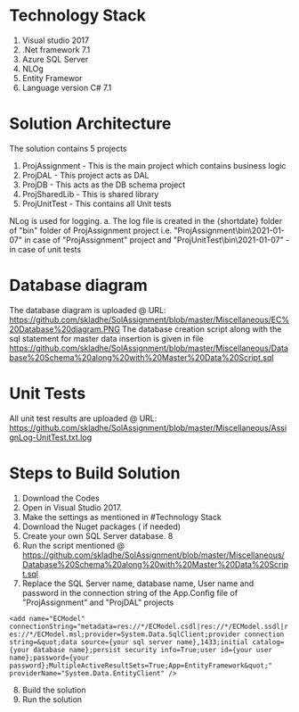 


# Technology Stack
 1. Visual studio 2017 
 2. .Net framework 7.1
 3. Azure SQL Server 
 4. NLOg
 5. Entity Framewor
 6. Language version C# 7.1
 
# Solution Architecture
The solution contains 5 projects
1. ProjAssignment  - This is the main project which contains business logic
2. ProjDAL - This project acts as DAL
3. ProjDB - This acts as the DB schema project
4. ProjSharedLib - This is shared library
5. ProjUnitTest - This contains all Unit tests

NLog is used for logging. 
   a. The log file is created in the {shortdate} folder of "bin" folder of ProjAssignment project i.e. "ProjAssignment\bin\2021-01-07" in case of "ProjAssignment" project and 
   "ProjUnitTest\bin\2021-01-07" - in case of unit tests

# Database diagram
  The database diagram is uploaded @ URL:  https://github.com/skladhe/SolAssignment/blob/master/Miscellaneous/EC%20Database%20diagram.PNG
  The database creation script along with the sql statement for master data insertion is given in file https://github.com/skladhe/SolAssignment/blob/master/Miscellaneous/Database%20Schema%20along%20with%20Master%20Data%20Script.sql
# Unit Tests
All unit test results are uploaded @ URL: https://github.com/skladhe/SolAssignment/blob/master/Miscellaneous/AssignLog-UnitTest.txt.log
# Steps to Build Solution
1. Download the Codes
2. Open in Visual Studio 2017. 
3. Make the settings as mentioned in #Technology Stack
4. Download the Nuget packages ( if needed)
5. Create your own SQL Server database. 8
6. Run the script mentioned @ https://github.com/skladhe/SolAssignment/blob/master/Miscellaneous/Database%20Schema%20along%20with%20Master%20Data%20Script.sql
7. Replace the SQL Server name, database name, User name and password in the connection string of the App.Config file of "ProjAssignment" and "ProjDAL" projects

  `<add name="ECModel" connectionString="metadata=res://*/ECModel.csdl|res://*/ECModel.ssdl|res://*/ECModel.msl;provider=System.Data.SqlClient;provider connection string=&quot;data source={your sql server name},1433;initial catalog={your database name};persist security info=True;user id={your user name};password={your password};MultipleActiveResultSets=True;App=EntityFramework&quot;" providerName="System.Data.EntityClient" />`
  
 8. Build the solution
 9. Run the solution
 
 
